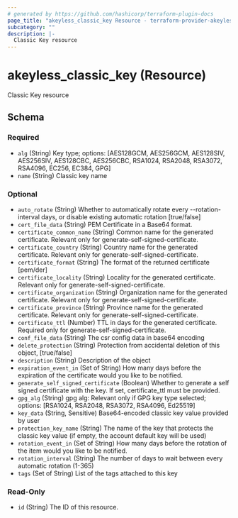 ```yaml
---
# generated by https://github.com/hashicorp/terraform-plugin-docs
page_title: "akeyless_classic_key Resource - terraform-provider-akeyless"
subcategory: ""
description: |-
  Classic Key resource
---
```


# akeyless_classic_key (Resource)

Classic Key resource



<!-- schema generated by tfplugindocs -->
## Schema

### Required

- `alg` (String) Key type; options: [AES128GCM, AES256GCM, AES128SIV, AES256SIV, AES128CBC, AES256CBC, RSA1024, RSA2048, RSA3072, RSA4096, EC256, EC384, GPG]
- `name` (String) Classic key name

### Optional

- `auto_rotate` (String) Whether to automatically rotate every --rotation-interval days, or disable existing automatic rotation [true/false]
- `cert_file_data` (String) PEM Certificate in a Base64 format.
- `certificate_common_name` (String) Common name for the generated certificate. Relevant only for generate-self-signed-certificate.
- `certificate_country` (String) Country name for the generated certificate. Relevant only for generate-self-signed-certificate.
- `certificate_format` (String) The format of the returned certificate [pem/der]
- `certificate_locality` (String) Locality for the generated certificate. Relevant only for generate-self-signed-certificate.
- `certificate_organization` (String) Organization name for the generated certificate. Relevant only for generate-self-signed-certificate.
- `certificate_province` (String) Province name for the generated certificate. Relevant only for generate-self-signed-certificate.
- `certificate_ttl` (Number) TTL in days for the generated certificate. Required only for generate-self-signed-certificate.
- `conf_file_data` (String) The csr config data in base64 encoding
- `delete_protection` (String) Protection from accidental deletion of this object, [true/false]
- `description` (String) Description of the object
- `expiration_event_in` (Set of String) How many days before the expiration of the certificate would you like to be notified.
- `generate_self_signed_certificate` (Boolean) Whether to generate a self signed certificate with the key. If set, certificate_ttl must be provided.
- `gpg_alg` (String) gpg alg: Relevant only if GPG key type selected; options: [RSA1024, RSA2048, RSA3072, RSA4096, Ed25519]
- `key_data` (String, Sensitive) Base64-encoded classic key value provided by user
- `protection_key_name` (String) The name of the key that protects the classic key value (if empty, the account default key will be used)
- `rotation_event_in` (Set of String) How many days before the rotation of the item would you like to be notified.
- `rotation_interval` (String) The number of days to wait between every automatic rotation (1-365)
- `tags` (Set of String) List of the tags attached to this key

### Read-Only

- `id` (String) The ID of this resource.


